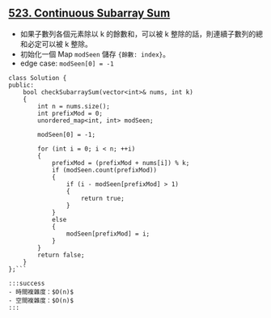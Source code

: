 ## [523\. Continuous Subarray Sum](https://leetcode.com/problems/continuous-subarray-sum/)

- 如果子數列各個元素除以 k 的餘數和，可以被 k 整除的話，則連續子數列的總和必定可以被 k 整除。
- 初始化一個 Map `modSeen` 儲存 `{餘數: index}`。
- edge case: `modSeen[0] = -1`

```cpp=
class Solution {
public:
    bool checkSubarraySum(vector<int>& nums, int k)
    {
        int n = nums.size();
        int prefixMod = 0;
        unordered_map<int, int> modSeen;

        modSeen[0] = -1;

        for (int i = 0; i < n; ++i)
        {
            prefixMod = (prefixMod + nums[i]) % k;
            if (modSeen.count(prefixMod))
            {
                if (i - modSeen[prefixMod] > 1)
                {
                    return true;
                }
            }
            else
            {
                modSeen[prefixMod] = i;
            }
        }
        return false;
    }
};```

:::success
- 時間複雜度：$O(n)$
- 空間複雜度：$O(n)$
:::
